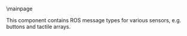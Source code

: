 \mainpage

This component contains ROS message types for various sensors, e.g. buttons and tactile arrays.
